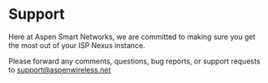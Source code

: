 # Support

Here at Aspen Smart Networks, we are committed to making sure you get the most
out of your ISP Nexus instance.

<note>Please forward any comments, questions, bug reports, or support requests to
<control>support@aspenwireless.net</control></note>